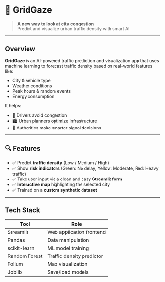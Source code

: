 # 🚦 GridGaze

> **A new way to look at city congestion**  
> Predict and visualize urban traffic density with smart AI

---

## Overview

**GridGaze** is an AI-powered traffic prediction and visualization app that uses machine learning to forecast traffic density based on real-world features like:

- City & vehicle type  
- Weather conditions  
- Peak hours & random events  
- Energy consumption  

It helps:
- 🚗 Drivers avoid congestion  
- 🏙️ Urban planners optimize infrastructure  
- 🚥 Authorities make smarter signal decisions  

---

## 🔍 Features

- ✅ Predict **traffic density** (Low / Medium / High)  
- ✅ Show **risk indicators** (Green: No delay, Yellow: Moderate, Red: Heavy traffic)  
- ✅ Take user input via a clean and easy **Streamlit form**  
- ✅ **Interactive map** highlighting the selected city  
- ✅ Trained on a **custom synthetic dataset**  

---

## Tech Stack

| Tool           | Role                     |
|----------------|--------------------------|
| Streamlit      | Web application frontend |
| Pandas         | Data manipulation        |
| scikit-learn   | ML model training        |
| Random Forest  | Traffic density predictor|
| Folium         | Map visualization        |
| Joblib         | Save/load models         |



